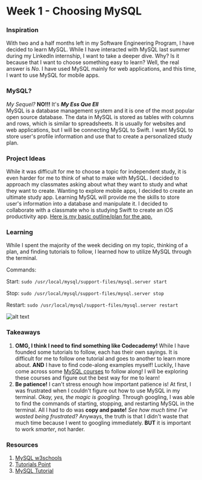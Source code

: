 # Week 1 - Choosing MySQL

### Inspiration
With two and a half months left in my Software Engineering Program, I have decided to learn MySQL. While I have interacted with MySQL last summer during my LinkedIn internship, I want to take a deeper dive. Why? Is it because that I want to choose something easy to learn? Well, the real answer is *No.* I have used MySQL mainly for web applications, and this time, I want to use MySQL for mobile apps. 

### MySQL? 
*My Sequel?* **NO!!!** It's **_My Ess Que Ell_** <br>
MySQL is a database management system and it is one of the most popular open source database. The data in MySQL is stored as tables with columns and rows, which is similar to spreadsheets. It is usually for websites and web applications, but I will be connecting MySQL to Swift. I want MySQL to store user's profile information and use that to create a personalized study plan. 

### Project Ideas
While it was difficult for me to choose a topic for independent study, it is even harder for me to think of what to make with MySQL. I decided to approach my classmates asking about what they want to study and what they want to create. Wanting to explore mobile apps, I decided to create an ultimate study app. Learning MySQL will provide me the skills to store user's information into a database and manipulate it. I decided to collaborate with a classmate who is studying Swift to create an iOS productivity app. [Here is my basic outline/plan for the app.](https://docs.google.com/document/d/1jVP6avRuHRjs74tW0UkRaqfO9g4v46KwGnVp8TTLzd4/edit?usp=sharing)

### Learning
While I spent the majority of the week deciding on my topic, thinking of a plan, and finding tutorials to follow, I learned how to utilize MySQL through the terminal.

Commands:

Start:
```sudo /usr/local/mysql/support-files/mysql.server start```

Stop:
```sudo /usr/local/mysql/support-files/mysql.server stop```

Restart:
```sudo /usr/local/mysql/support-files/mysql.server restart```

![alt text](https://github.com/JENNIFERL4209/mysql-independent-study/blob/master/images/Week1.png)

### Takeaways
1. **OMG, I think I need to find something like Codecademy!** While I have founded some tutorials to follow, each has their own sayings. It is difficult for me to follow one tutorial and goes to another to learn more about. **AND** I have to find code-along examples myself! Luckily, I have come across some [MySQL courses](https://www.udemy.com/topic/mysql/) to follow along! I will be exploring these courses and figure out the best way for me to learn!
2. **Be patience!** I can't stress enough how important patience is! At first, I was frustrated when I couldn't figure out how to use MySQL in my terminal. *Okay, yes, the magic is googling.* Through googling, I was able to find the commands of starting, stopping, and restarting MySQL in the terminal. All I had to do was **copy and paste!** *See how much time I've wasted being frustrated?* Anyways, the truth is that I didn't waste that much time because I went to googling immediately. **BUT** it is important to work *smarter*, not harder.  


### Resources
1. [MySQL w3schools](https://www.w3schools.com/php/php_mysql_intro.asp)
2. [Tutorials Point](https://www.tutorialspoint.com/mysql/index.htm)
3. [MySQL Tutorial](http://www.mysqltutorial.org/)
